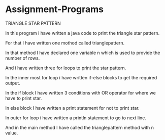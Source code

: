 # Assignment-Programs
TRIANGLE STAR PATTERN

In this program i have written a java code to print the triangle star pattern.

For that I have written one mothod called trianglepattern.

In that method I have declared one variable n which is used to provide the number of rows.

And i have written three for loops to print the star pattern.



In the inner most for loop i have written if-else blocks to get the required output.

In the if block I have written 3 conditions with OR operator for where we have to print star.


In else block I have written a print statement for not to print star.

In outer for loop i have written a println statement to go to next line.


And in the main method I have called the trianglepattern method with n value.
